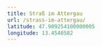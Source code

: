 ```yaml
---
title: Straß im Attergau
url: /strass-im-attergau/
latitude: 47.909254100000005
longitude: 13.4540582
---
```

